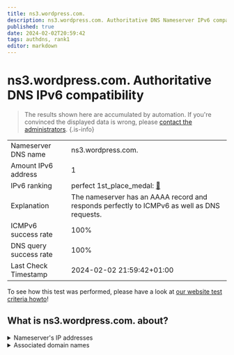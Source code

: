 ```yaml
---
title: ns3.wordpress.com.
description: ns3.wordpress.com. Authoritative DNS Nameserver IPv6 compatibility
published: true
date: 2024-02-02T20:59:42
tags: authdns, rank1
editor: markdown
---
```


# ns3.wordpress.com. Authoritative DNS IPv6 compatibility

> The results shown here are accumulated by automation. If you're convinced the displayed data is wrong, please [contact the administrators](/howto/chat). 
{.is-info}




|   |   |
| - | - |
| Nameserver DNS name | ns3.wordpress.com.
| Amount IPv6 address | 1
| IPv6 ranking | perfect 1st_place_medal: [🔗](/howto/ranking) |
| Explanation | The nameserver has an AAAA record and responds perfectly to ICMPv6 as well as DNS requests. |
| ICMPv6 success rate | 100%|
| DNS query success rate | 100% |
| Last Check Timestamp | 2024-02-02 21:59:42+01:00 |

To see how this test was performed, please have a look at [our website test criteria howto](/howto/testcriteria/authdns)!


## What is ns3.wordpress.com. about?




<details>
<summary>Nameserver's IP addresses</summary>

2620:115:c00f::c000:4a09

</details>



<details>
<summary>Associated domain names</summary>

wordpress.com

</details>

